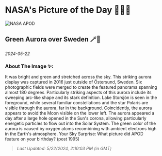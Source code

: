 
# NASA's Picture of the Day 🧑‍🚀💫

  ![NASA APOD](https://apod.nasa.gov/apod/image/2405/AuroraSweden_Strand_1500.jpg)
  
  ## Green Aurora over Sweden 🪄🌌
  
  _2024-05-22_
  
  ### About The Image ✨: 
  
  It was bright and green and stretched across the sky. This striking aurora display was captured in 2016 just outside of Östersund, Sweden. Six photographic fields were merged to create the featured panorama spanning almost 180 degrees.  Particularly striking aspects of this aurora include its sweeping arc-like shape and its stark definition.  Lake Storsjön is seen in the foreground, while several familiar constellations and the star Polaris are visible through the aurora, far in the background.  Coincidently, the aurora appears to avoid the Moon visible on the lower left.  The aurora appeared a day after a large hole opened in the Sun's corona, allowing particularly energetic particles to flow out into the Solar System.  The green color of the aurora is caused by oxygen atoms recombining with ambient electrons high in the Earth's atmosphere.   Your Sky Surprise: What picture did APOD feature on your birthday? (post 1995)
  
  
  
  > _Last Updated: 5/22/2024, 2:10:03 PM (in GMT)_
  